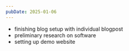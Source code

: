 ```yaml
---
pubDate: 2025-01-06
---
```


- finishing blog setup with individual blogpost
- preliminary research on software
- setting up demo website
